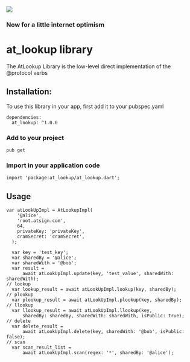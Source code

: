 <img src="https://atsign.dev/assets/img/@developersmall.png?sanitize=true">

### Now for a little internet optimism

# at_lookup library
The AtLookup Library is the low-level direct implementation of the @protocol verbs

## Installation:
To use this library in your app, first add it to your pubspec.yaml
```  
dependencies:
  at_lookup: ^1.0.0
```
### Add to your project 
```
pub get 
```
### Import in your application code
```
import 'package:at_lookup/at_lookup.dart';
```
## Usage
```
var atLookUpImpl = AtLookupImpl(
    '@alice',
    'root.atsign.com',
    64,
    privateKey: 'privateKey',
    cramSecret: 'cramSecret',
  );

  var key = 'test_key';
  var sharedBy = '@alice';
  var sharedWith = '@bob';
  var result =
      await atLookUpImpl.update(key, 'test_value', sharedWith: sharedWith);
// lookup
  var lookup_result = await atLookUpImpl.lookup(key, sharedBy);
// plookup
  var plookup_result = await atLookUpImpl.plookup(key, sharedBy);
// llookup
  var llookup_result = await atLookUpImpl.llookup(key,
      sharedBy: sharedBy, sharedWith: sharedWith, isPublic: true);
// delete
  var delete_result =
      await atLookUpImpl.delete(key, sharedWith: '@bob', isPublic: false);
// scan
  var scan_result_list =
      await atLookUpImpl.scan(regex: '*', sharedBy: '@alice');
```
